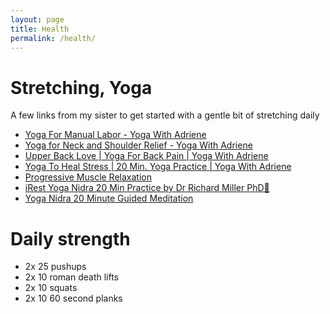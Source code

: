 ```yaml
---
layout: page
title: Health
permalink: /health/
---
```


# Stretching, Yoga

A few links from my sister to get started with a gentle bit of stretching daily

* [Yoga For Manual Labor - Yoga With Adriene](https://www.youtube.com/watch?v=juyN0Y7F5Ug)
* [Yoga for Neck and Shoulder Relief - Yoga With Adriene](https://www.youtube.com/watch?v=SedzswEwpPw)
* [Upper Back Love | Yoga For Back Pain | Yoga With Adriene](https://www.youtube.com/watch?v=lMTyp5npt78)
* [Yoga To Heal Stress | 20 Min. Yoga Practice | Yoga With Adriene](https://www.youtube.com/watch?v=tD_l3fDTFyg)
* [Progressive Muscle Relaxation](https://www.youtube.com/watch?v=86HUcX8ZtAk)
* [iRest Yoga Nidra 20 Min Practice by Dr Richard Miller PhD💑](https://www.youtube.com/watch?v=Psl9FKh6qPg)
* [Yoga Nidra 20 Minute Guided Meditation](https://www.youtube.com/watch?v=7H0FKzeuVVs)

# Daily strength

* 2x 25 pushups
* 2x 10 roman death lifts
* 2x 10 squats
* 2x 10 60 second planks
